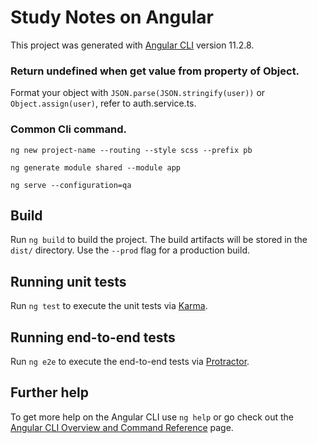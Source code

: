 # Study Notes on Angular

This project was generated with [Angular CLI](https://github.com/angular/angular-cli) version 11.2.8.

### Return undefined when get value from property of Object.

Format your object with `JSON.parse(JSON.stringify(user))` or `Object.assign(user)`, refer to auth.service.ts.

### Common Cli command.

`ng new project-name --routing --style scss --prefix pb`

`ng generate module shared --module app`

`ng serve --configuration=qa`

## Build

Run `ng build` to build the project. The build artifacts will be stored in the `dist/` directory. Use the `--prod` flag for a production build.

## Running unit tests

Run `ng test` to execute the unit tests via [Karma](https://karma-runner.github.io).

## Running end-to-end tests

Run `ng e2e` to execute the end-to-end tests via [Protractor](http://www.protractortest.org/).

## Further help

To get more help on the Angular CLI use `ng help` or go check out the [Angular CLI Overview and Command Reference](https://angular.io/cli) page.

